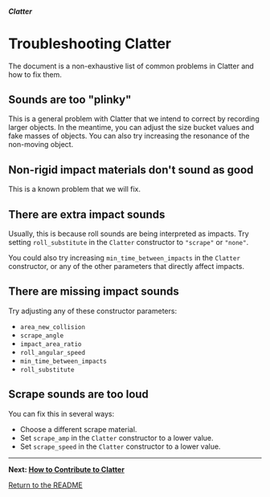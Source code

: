 ##### Clatter

# Troubleshooting Clatter

The document is a non-exhaustive list of common problems in Clatter and how to fix them.

## Sounds are too "plinky"

This is a general problem with Clatter that we intend to correct by recording larger objects. In the meantime, you can adjust the size bucket values and fake masses of objects. You can also try increasing the resonance of the non-moving object.

## Non-rigid impact materials don't sound as good

This is a known problem that we will fix.

## There are extra impact sounds

Usually, this is because roll sounds are being interpreted as impacts. Try setting `roll_substitute` in the `Clatter` constructor to `"scrape"` or `"none"`.

You could also try increasing `min_time_between_impacts` in the `Clatter` constructor, or any of the other parameters that directly affect impacts.

## There are missing impact sounds

Try adjusting any of these constructor parameters:

- `area_new_collision`
- `scrape_angle`
- `impact_area_ratio`
- `roll_angular_speed`
- `min_time_between_impacts`
- `roll_substitute`

## Scrape sounds are too loud

You can fix this in several ways:

- Choose a different scrape material.
- Set `scrape_amp` in the `Clatter` constructor to a lower value.
- Set `scrape_speed` in the `Clatter` constructor to a lower value.

***

**Next: [How to Contribute to Clatter](contribute.md)**

[Return to the README](../../../README.md)
